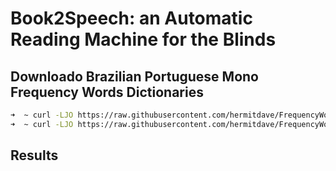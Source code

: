 # Book2Speech: an Automatic Reading Machine for the Blinds

## Downloado Brazilian Portuguese Mono Frequency Words Dictionaries

```bash
➜  ~ curl -LJO https://raw.githubusercontent.com/hermitdave/FrequencyWords/master/content/2018/pt_br/pt_br_full.txt
➜  ~ curl -LJO https://raw.githubusercontent.com/hermitdave/FrequencyWords/master/content/2018/pt_br/pt_br_50k.txt
```
## Results
